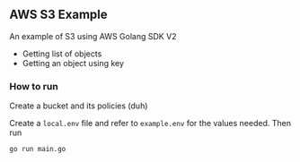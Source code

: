 ## AWS S3 Example
An example of S3 using AWS Golang SDK V2
- Getting list of objects
- Getting an object using key

### How to run
Create a bucket and its policies (duh)

Create a `local.env` file and refer to `example.env` for the values needed.
Then run
```
go run main.go
```